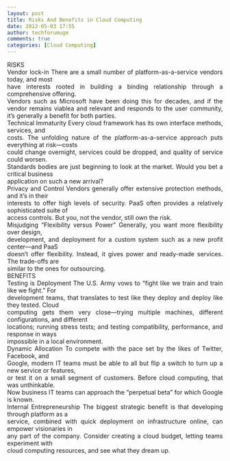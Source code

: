 ```yaml
---
layout: post
title: Risks And Benefits in Cloud Computing
date: 2012-05-03 17:55
author: techforumugm
comments: true
categories: [Cloud Computing]
---
```

<div style="text-align:justify;">RISKS</div><div style="text-align:justify;">Vendor lock-in There are a small number of platform-as-a-service vendors today, and most</div><div style="text-align:justify;">have interests rooted in building a binding relationship through a comprehensive offering.</div><div style="text-align:justify;">Vendors such as Microsoft have been doing this for decades, and if the vendor remains viablea and relevant and responds to the user community, it’s generally a benefit for both parties.</div><div style="text-align:justify;"></div><div style="text-align:justify;">Technical Immaturity Every cloud framework has its own interface methods, services, and</div><div style="text-align:justify;">costs. The unfolding nature of the platform-as-a-service approach puts everything at risk—costs</div><div style="text-align:justify;">could change overnight, services could be dropped, and quality of service could worsen.</div><div style="text-align:justify;">Standards bodies are just beginning to look at the market. Would you bet a critical business</div><div style="text-align:justify;">application on such a new arrival?</div><div style="text-align:justify;">Privacy and Control Vendors generally offer extensive protection methods, and it’s in their</div><div style="text-align:justify;">interests to offer high levels of security. PaaS often provides a relatively sophisticated suite of</div><div style="text-align:justify;">access controls. But you, not the vendor, still own the risk.</div><div style="text-align:justify;">Misjudging “Flexibility versus Power” Generally, you want more flexibility over design,</div><div style="text-align:justify;">development, and deployment for a custom system such as a new profit center—and PaaS</div><div style="text-align:justify;">doesn’t offer flexibility. Instead, it gives power and ready-made services. The trade-offs are</div><div style="text-align:justify;">similar to the ones for outsourcing.</div><div style="text-align:justify;">BENEFITS</div><div style="text-align:justify;">Testing is Deployment The U.S. Army vows to “fight like we train and train like we fight.” For</div><div style="text-align:justify;">development teams, that translates to test like they deploy and deploy like they tested. Cloud</div><div style="text-align:justify;">computing gets them very close—trying multiple machines, different configurations, and different</div><div style="text-align:justify;">locations; running stress tests; and testing compatibility, performance, and response in ways</div><div style="text-align:justify;">impossible in a local environment.</div><div style="text-align:justify;">Dynamic Allocation To compete with the pace set by the likes of Twitter, Facebook, and</div><div style="text-align:justify;">Google, modern IT teams must be able to all but flip a switch to turn up a new service or features,</div><div style="text-align:justify;">or test it on a small segment of customers. Before cloud computing, that was unthinkable.</div><div style="text-align:justify;">Now business IT teams can approach the “perpetual beta” for which Google is known.</div><div style="text-align:justify;">Internal Entrepreneurship The biggest strategic benefit is that developing through platform as a</div><div style="text-align:justify;">service, combined with quick deployment on infrastructure online, can empower visionaries in</div><div style="text-align:justify;">any part of the company. Consider creating a cloud budget, letting teams experiment with</div><div style="text-align:justify;">cloud computing resources, and see what they dream up.</div>
